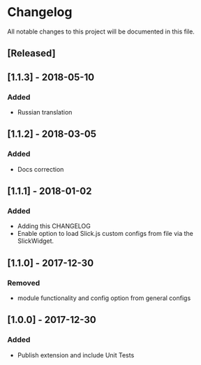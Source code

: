 # Changelog

All notable changes to this project will be documented in this file.

## [Released]

## [1.1.3] - 2018-05-10

### Added

- Russian translation

## [1.1.2] - 2018-03-05

### Added

- Docs correction

## [1.1.1] - 2018-01-02

### Added

- Adding this CHANGELOG
- Enable option to load Slick.js custom configs from file via the SlickWidget.

## [1.1.0] - 2017-12-30

### Removed

- module functionality and config option from general configs

## [1.0.0] - 2017-12-30

### Added

- Publish extension and include Unit Tests
